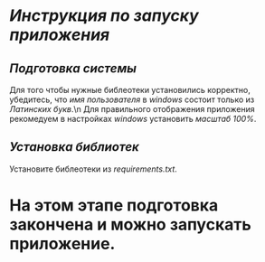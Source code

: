 # *Инструкция по запуску приложения*
## *Подготовка системы*
Для того чтобы нужные библеотеки установились корректно, убедитесь, что *имя пользователя* в *windows* состоит только из *Латинских букв*.\n
Для правильного отображения приложения рекомедуем в настройках *windows* установить *масштаб 100%*.
## *Установка библиотек*
Установите библеотеки из _requirements.txt_.
# На этом этапе подготовка закончена и можно запускать приложение.
